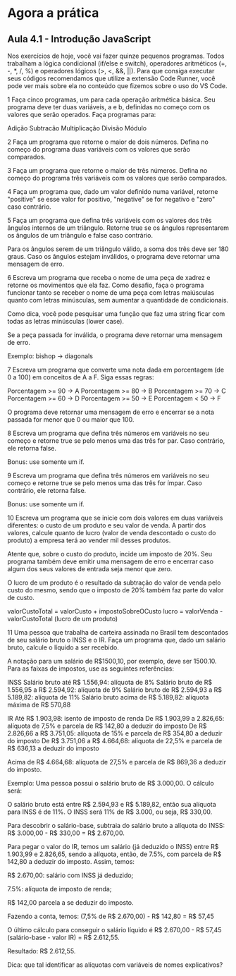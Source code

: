 # Agora a prática

## Aula 4.1 - Introdução JavaScript
Nos exercícios de hoje, você vai fazer quinze pequenos programas. Todos trabalham a lógica condicional (if/else e switch), operadores aritméticos (+, -, *, /, %) e operadores lógicos (>, <, &&, ||). Para que consiga executar seus códigos recomendamos que utilize a extensão Code Runner, você pode ver mais sobre ela no conteúdo que fizemos sobre o uso do VS Code.

1 Faça cinco programas, um para cada operação aritmética básica. Seu programa deve ter duas variáveis, a e b, definidas no começo com os valores que serão operados. Faça programas para:

  Adição
  Subtracão
  Multiplicação
  Divisão
  Módulo

2 Faça um programa que retorne o maior de dois números. Defina no começo do programa duas variáveis com os valores que serão comparados.

3 Faça um programa que retorne o maior de três números. Defina no começo do programa três variáveis com os valores que serão comparados.
  
4 Faça um programa que, dado um valor definido numa variável, retorne "positive" se esse valor for positivo, "negative" se for negativo e "zero" caso contrário.

5 Faça um programa que defina três variáveis com os valores dos três ângulos internos de um triângulo. Retorne true se os ângulos representarem os ângulos de um triângulo e false caso contrário.
  
  Para os ângulos serem de um triângulo válido, a soma dos três deve ser 180 graus. Caso os ângulos estejam inválidos, o programa deve retornar uma mensagem de erro.
  
6 Escreva um programa que receba o nome de uma peça de xadrez e retorne os movimentos que ela faz.
  Como desafio, faça o programa funcionar tanto se receber o nome de uma peça com letras maiúsculas quanto com letras minúsculas, sem aumentar a quantidade de condicionais.

Como dica, você pode pesquisar uma função que faz uma string ficar com todas as letras minúsculas (lower case).

  Se a peça passada for inválida, o programa deve retornar uma mensagem de erro.

  Exemplo: bishop -> diagonals

7 Escreva um programa que converte uma nota dada em porcentagem (de 0 a 100) em conceitos de A a F. Siga essas regras:

  Porcentagem >= 90 -> A
  Porcentagem >= 80 -> B
  Porcentagem >= 70 -> C
  Porcentagem >= 60 -> D
  Porcentagem >= 50 -> E
  Porcentagem < 50 -> F

  O programa deve retornar uma mensagem de erro e encerrar se a nota passada for menor que 0 ou maior que 100.

8 Escreva um programa que defina três números em variáveis no seu começo e retorne true se pelo menos uma das três for par. Caso contrário, ele retorna false.

  Bonus: use somente um if.

9 Escreva um programa que defina três números em variáveis no seu começo e retorne true se pelo menos uma das três for ímpar. Caso contrário, ele retorna false.

  Bonus: use somente um if.

10 Escreva um programa que se inicie com dois valores em duas variáveis diferentes: o custo de um produto e seu valor de venda. A partir dos valores, calcule quanto de lucro (valor de venda descontado o custo do produto) a empresa terá ao vender mil desses produtos.

  Atente que, sobre o custo do produto, incide um imposto de 20%.
  Seu programa também deve emitir uma mensagem de erro e encerrar caso algum dos seus valores de entrada seja menor que zero.

  O lucro de um produto é o resultado da subtração do valor de venda pelo custo do mesmo, sendo que o imposto de 20% também faz parte do valor de custo.

  valorCustoTotal = valorCusto + impostoSobreOCusto
  lucro = valorVenda - valorCustoTotal (lucro de um produto)

11 Uma pessoa que trabalha de carteira assinada no Brasil tem descontados de seu salário bruto o INSS e o IR. Faça um programa que, dado um salário bruto, calcule o líquido a ser recebido.

  A notação para um salário de R$1500,10, por exemplo, deve ser 1500.10. Para as faixas de impostos, use as seguintes referências:

  INSS
  Salário bruto até R$ 1.556,94: alíquota de 8%
  Salário bruto de R$ 1.556,95 a R$ 2.594,92: alíquota de 9%
  Salário bruto de R$ 2.594,93 a R$ 5.189,82: alíquota de 11%
  Salário bruto acima de R$ 5.189,82: alíquota máxima de R$ 570,88

  IR
  Até R$ 1.903,98: isento de imposto de renda
  De R$ 1.903,99 a 2.826,65: alíquota de 7,5% e parcela de R$ 142,80 a deduzir do imposto
  De R$ 2.826,66 a R$ 3.751,05: alíquota de 15% e parcela de R$ 354,80 a deduzir do imposto
  De R$ 3.751,06 a R$ 4.664,68: alíquota de 22,5% e parcela de R$ 636,13 a deduzir do imposto

  Acima de R$ 4.664,68: alíquota de 27,5% e parcela de R$ 869,36 a deduzir do imposto.
  
  Exemplo: Uma pessoa possui o salário bruto de R$ 3.000,00. O cálculo será:
  
  O salário bruto está entre R$ 2.594,93 e R$ 5.189,82, então sua alíquota para INSS é de 11%. O INSS será 11% de R$ 3.000, ou seja, R$ 330,00.
  
  Para descobrir o salário-base, subtraia do salário bruto a alíquota do INSS: R$ 3.000,00 - R$ 330,00 = R$ 2.670,00.
  
  Para pegar o valor do IR, temos um salário (já deduzido o INSS) entre R$ 1.903,99 e 2.826,65, sendo a alíquota, então, de 7.5%, com parcela de R$ 142,80 a deduzir do imposto. Assim, temos:

  R$ 2.670,00: salário com INSS já deduzido;
  
  7.5%: alíquota de imposto de renda;
  
  R$ 142,00 parcela a se deduzir do imposto.
  
  Fazendo a conta, temos: (7,5% de R$ 2.670,00) - R$ 142,80 = R$ 57,45
  
  O último cálculo para conseguir o salário líquido é R$ 2.670,00 - R$ 57,45 (salário-base - valor IR) = R$ 2.612,55.
  
  Resultado: R$ 2.612,55.

Dica: que tal identificar as alíquotas com variáveis de nomes explicativos?